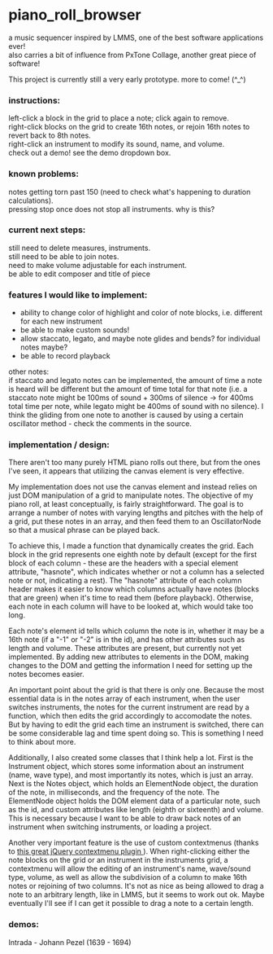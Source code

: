 # piano_roll_browser    
a music sequencer inspired by LMMS, one of the best software applications ever!   
also carries a bit of influence from PxTone Collage, another great piece of software!    
    
This project is currently still a very early prototype. more to come! (^_^\)    

### instructions:
left-click a block in the grid to place a note; click again to remove.   
right-click blocks on the grid to create 16th notes, or rejoin 16th notes to revert back to 8th notes.    
right-click an instrument to modify its sound, name, and volume.    
check out a demo! see the demo dropdown box.    

### known problems:
notes getting torn past 150 (need to check what's happening to duration calculations).    
pressing stop once does not stop all instruments. why is this?

### current next steps:
still need to delete measures, instruments.    
still need to be able to join notes.    
need to make volume adjustable for each instrument.   
be able to edit composer and title of piece
    
### features I would like to implement:    
- ability to change color of highlight and color of note blocks, i.e. different for each new instrument    
- be able to make custom sounds!    
- allow staccato, legato, and maybe note glides and bends? for individual notes maybe?    
- be able to record playback
    
other notes:    
if staccato and legato notes can be implemented, the amount of time a note is heard will be different but the amount of time total for that note (i.e. a staccato note might be 100ms of sound + 300ms of silence -> for 400ms total time per note, while legato might be 400ms of sound with no silence). I think the gliding from one note to another is caused by using a certain oscillator method - check the comments in the source.    

### implementation / design:    

There aren't too many purely HTML piano rolls out there, but from the ones I've seen, it appears that utilizing the canvas element
is very effective.    
    
My implementation does not use the canvas element and instead relies on just DOM manipulation of a grid to manipulate notes. 
The objective of my piano roll, at least conceptually, is fairly straightforward. The goal is to arrange a number of notes with
varying lengths and pitches with the help of a grid, put these notes in an array, and then feed them to an OscillatorNode so that a musical phrase can be played back.    

To achieve this, I made a function that dynamically creates the grid. Each block in the grid represents one eighth note by default (except for the first block of each column - these are the headers with a special element attribute, "hasnote", which indicates whether or not a column has a selected note or not, indicating a rest). The "hasnote" attribute of each column header makes it easier to know which columns actually have notes (blocks that are green) when it's time to read them (before playback). Otherwise, each note in each column will have to be looked at, which would take too long.     
    
Each note's element id tells which column the note is in, whether it may be a 16th note (if a "-1" or "-2" is in the id), and has other attributes such as length and volume. These attributes are present, but currently not yet implemented. By adding new attributes to elements in the DOM, making changes to the DOM and getting the information I need for setting up the notes becomes easier.    

An important point about the grid is that there is only one. Because the most essential data is in the notes array of each instrument, when the user switches instruments, the notes for the current instrument are read by a function, which then edits the grid accordingly to accomodate the notes. But by having to edit the grid each time an instrument is switched, there can be some considerable lag and time spent doing so. This is something I need to think about more. 
    
Additionally, I also created some classes that I think help a lot. First is the Instrument object, which stores some information about an instrument (name, wave type), and most importantly its notes, which is just an array. Next is the Notes object, which holds an ElementNode object, the duration of the note, in milliseconds, and the frequency of the note. The ElementNode object holds the DOM element data of a particular note, such as the id, and custom attributes like length (eighth or sixteenth) and volume. This is necessary because I want to be able to draw back notes of an instrument when switching instruments, or loading a project.    

Another very important feature is the use of custom contextmenus (thanks to <a href="http://swisnl.github.io/jQuery-contextMenu/index.html"> this great jQuery contextmenu plugin </a> ). When right-clicking either the note blocks on the grid or an instrument in the instruments grid, a contextmenu will allow the editing of an instrument's name, wave/sound type, volume, as well as allow the subdivision of a column to make 16th notes or rejoining of two columns. It's not as nice as being allowed to drag a note to an arbitrary length, like in LMMS, but it seems to work out ok. Maybe eventually I'll see if I can get it possible to drag a note to a certain length. 




### demos:    
Intrada - Johann Pezel (1639 - 1694)    


    

